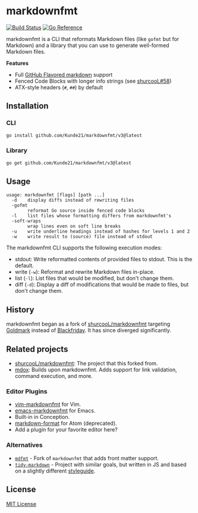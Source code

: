# markdownfmt

[![Build Status](https://github.com/Kunde21/markdownfmt/actions/workflows/go.yml/badge.svg?query=branch%3Amaster)](https://github.com/Kunde21/markdownfmt/actions/workflows/go.yml?query=branch%3Amaster) [![Go Reference](https://pkg.go.dev/badge/github.com/Kunde21/markdownfmt/v3.svg)](https://pkg.go.dev/github.com/Kunde21/markdownfmt/v3)

markdownfmt is a CLI that reformats Markdown files (like `gofmt` but for Markdown) and a library that you can use to generate well-formed Markdown files.

**Features**

- Full [GitHub Flavored markdown](https://github.github.com/gfm) support
- Fenced Code Blocks with longer info strings (see [shurcooL#58](https://github.com/shurcooL/markdownfmt/issues/58))
- ATX-style headers (`#`, `##`) by default

## Installation

### CLI

```bash
go install github.com/Kunde21/markdownfmt/v3@latest
```

### Library

```bash
go get github.com/Kunde21/markdownfmt/v3@latest
```

## Usage

```
usage: markdownfmt [flags] [path ...]
  -d    display diffs instead of rewriting files
  -gofmt
        reformat Go source inside fenced code blocks
  -l    list files whose formatting differs from markdownfmt's
  -soft-wraps
        wrap lines even on soft line breaks
  -u    write underline headings instead of hashes for levels 1 and 2
  -w    write result to (source) file instead of stdout
```

The markdownfmt CLI supports the following execution modes:

* stdout: Write reformatted contents of provided files to stdout. This is the default.
* write (`-w`): Reformat and rewrite Markdown files in-place.
* list (`-l`): List files that would be modified, but don't change them.
* diff (`-d`): Display a diff of modifications that would be made to files, but don't change them.

## History

markdownfmt began as a fork of [shurcooL/markdownfmt](https://github.com/shurcooL/markdownfmt) targeting [Goldmark](https://github.com/yuin/goldmark) instead of [Blackfriday](https://github.com/russross/blackfriday). It has since diverged significantly.

## Related projects

* [shurcooL/markdownfmt](https://github.com/shurcooL/markdownfmt): The project that this forked from.
* [mdox](https://github.com/bwplotka/mdox/): Builds upon markdownfmt. Adds support for link validation, command execution, and more.

### Editor Plugins

- [vim-markdownfmt](https://github.com/moorereason/vim-markdownfmt) for Vim.
- [emacs-markdownfmt](https://github.com/nlamirault/emacs-markdownfmt) for Emacs.
- Built-in in Conception.
- [markdown-format](https://atom.io/packages/markdown-format) for Atom (deprecated).
- Add a plugin for your favorite editor here?

### Alternatives

- [`mdfmt`](https://github.com/moorereason/mdfmt) - Fork of `markdownfmt` that adds front matter support.
- [`tidy-markdown`](https://github.com/slang800/tidy-markdown) - Project with similar goals, but written in JS and based on a slightly different [styleguide](https://github.com/slang800/markdown-styleguide).

## License

[MIT License](https://opensource.org/licenses/mit-license.php)
